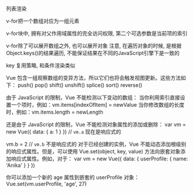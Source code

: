 列表渲染

v-for把一个数组对应为一组元素

v-for块中, 拥有对父作用域属性的完全访问权限, 第二个可选参数是当前项的索引

v-for除了可以展开数组之外, 也可以展开对象
注意, 在遍历对象的时候, 是根据Object.keys()的结果遍历, 不能保证结果在不同的JavaScript引擎下是一致的

key
复用策略, 和条件渲染类似

Vue 包含一组观察数组的变异方法，所以它们也将会触发视图更新。这些方法如下：
push()
pop()
shift()
unshift()
splice()
sort()
reverse()

由于 JavaScript 的限制，Vue 不能检测以下变动的数组：
当你利用索引直接设置一个项时，例如：vm.items[indexOfItem] = newValue
当你修改数组的长度时，例如：vm.items.length = newLength

还是由于 JavaScript 的限制，Vue 不能检测对象属性的添加或删除：
var vm = new Vue({
  data: {
    a: 1
  }
})
// `vm.a` 现在是响应式的

vm.b = 2
// `vm.b` 不是响应式的
对于已经创建的实例，Vue 不能动态添加根级别的响应式属性。但是，可以使用 Vue.set(object, key, value) 方法向嵌套对象添加响应式属性。例如，对于：
var vm = new Vue({
  data: {
    userProfile: {
      name: 'Anika'
    }
  }
})

你可以添加一个新的 age 属性到嵌套的 userProfile 对象：
Vue.set(vm.userProfile, 'age', 27)
